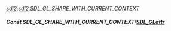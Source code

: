 _[sdl2](../../modules/sdl2/sdl2-module.md):[sdl2](../../modules/sdl2/sdl2-module.md).SDL\_GL\_SHARE\_WITH\_CURRENT\_CONTEXT_
##### Const SDL\_GL\_SHARE\_WITH\_CURRENT\_CONTEXT:[SDL_GLattr](../../modules/sdl2/sdl2-sdl_glattr.md)
